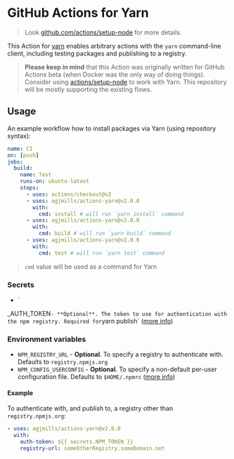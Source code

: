 # GitHub Actions for Yarn

> Look [github.com/actions/setup-node](https://github.com/actions/setup-node) for more details.

This Action for [yarn](https://yarnpkg.com) enables arbitrary actions with the `yarn` command-line client, including testing packages and publishing to a registry.

> **Please keep in mind** that this Action was originally written for GitHub Actions beta (when Docker was the only way of doing things).
Consider using [actions/setup-node](https://github.com/actions/setup-node) to work with Yarn. This repository will be mostly supporting the existing flows.

## Usage

An example workflow how to install packages via Yarn (using repository syntax):

```yml
name: CI
on: [push]
jobs:
  build:
    name: Test
    runs-on: ubuntu-latest
    steps:
      - uses: actions/checkout@v2
      - uses: agjmills/actions-yarn@v2.0.0
        with:
          cmd: install # will run `yarn install` command
      - uses: agjmills/actions-yarn@v2.0.0
        with:
          cmd: build # will run `yarn build` command
      - uses: agjmills/actions-yarn@v2.0.0
        with:
          cmd: test # will run `yarn test` command
```

> `cmd` value will be used as a command for Yarn

### Secrets

* `

_AUTH_TOKEN` - **Optional**. The token to use for authentication with the npm registry. Required for `yarn publish` ([more info](https://docs.npmjs.com/getting-started/working_with_tokens))

### Environment variables

* `NPM_REGISTRY_URL` - **Optional**. To specify a registry to authenticate with. Defaults to `registry.npmjs.org`
* `NPM_CONFIG_USERCONFIG` - **Optional**. To specify a non-default per-user configuration file. Defaults to `$HOME/.npmrc` ([more info](https://docs.npmjs.com/misc/config#npmrc-files))

#### Example

To authenticate with, and publish to, a registry other than `registry.npmjs.org`:

```yml
- uses: agjmills/actions-yarn@v2.0.0
  with:
    auth-token: ${{ secrets.NPM_TOKEN }}
    registry-url: someOtherRegistry.someDomain.net
```
